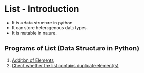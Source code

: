 # List - Introduction
- It is a data structure in python.
- It can store heterogenous data types.
- It is mutable in nature.

## Programs of List (Data Structure in Python)
1. [Addition of Elements](/Data%20Structure/List/Addition%20of%20Elements/addingElementsOfList.py)
2. [Check whether the list contains duplicate element(s)](/Data%20Structure/List/Contains%20Duplicate/)
